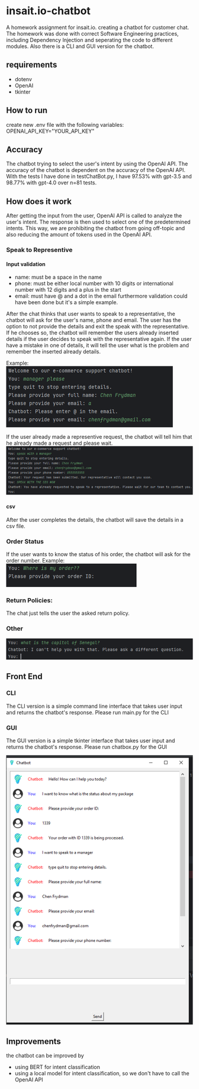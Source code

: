 # insait.io-chatbot
A homework assignment for insait.io. creating a chatbot for customer chat.
The homework was done with correct Software Engineering practices, including Dependency Injection and seperating the code to different modules.
Also there is a CLI and GUI version for the chatbot.

## requirements
- dotenv
- OpenAI
- tkinter

## How to run
create new .env file with the following variables:
OPENAI_API_KEY="YOUR_API_KEY"

## Accuracy
The chatbot trying to select the user's intent by using the OpenAI API. The accuracy of the chatbot is dependent on the accuracy of the OpenAI API.
With the tests I have done in testChatBot.py, I have  97.53% with gpt-3.5 and 98.77% with gpt-4.0 over n=81 tests.


## How does it work
After getting the input from the user, OpenAI API is called to analyze the user's intent. The response is then used to select one of the predetermined intents.
This way, we are prohibiting the chatbot from going off-topic and also reducing the amount of tokens used in the OpenAI API.

### Speak to Representive

#### Input validation
- name: must be a space in the name
- phone: must be either local number with 10 digits or international number with 12 digits and a plus in the start
- email: must have @ and a dot in the email
furthermore validation could have been done but it's a simple example.

After the chat thinks that user wants to speak to a representative, the chatbot will ask for the user's name, phone and email.
The user has the option to not provide the details and exit the speak with the representative.
If he chooses so, the chatbot will remember the users already inserted details if the user decides to speak with the representative again.
If the user have a mistake in one of details, it will tell the user what is the problem and remember the inserted already details.

Example:</br>
![img.png](readme_images/img.png)

If the user already made a representive request, the chatbot will tell him that he already made a request and please wait.
![img_4.png](readme_images/img_4.png)

#### csv
After the user completes the details, the chatbot will save the details in a csv file.

### Order Status
If the user wants to know the status of his order, the chatbot will ask for the order number.
Example:</br>
![img_1.png](readme_images/img_1.png)

### Return Policies:
The chat just tells the user the asked return policy.

### Other
![img_5.png](readme_images/img_5.png)


## Front End
### CLI
The CLI version is a simple command line interface that takes user input and returns the chatbot's response.
Please run main.py for the CLI 

### GUI
The GUI version is a simple tkinter interface that takes user input and returns the chatbot's response.
Please run chatbox.py for the GUI

![img_3.png](readme_images/img_3.png)


## Improvements
the chatbot can be improved by
- using BERT for intent classification
- using a local model for intent classification, so we don't have to call the OpenAI API